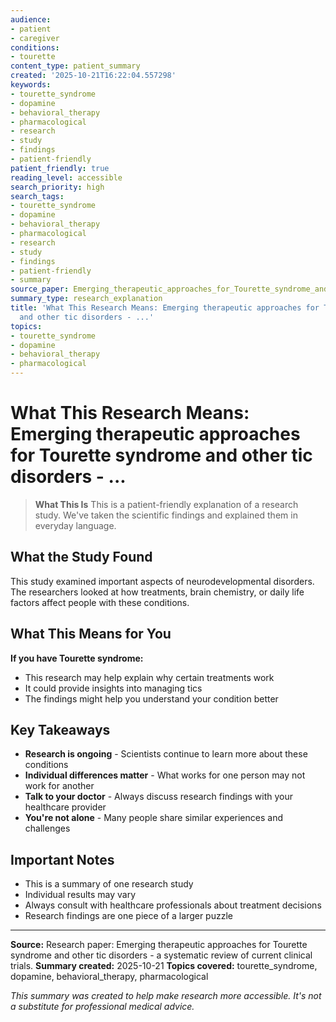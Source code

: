 ```yaml
---
audience:
- patient
- caregiver
conditions:
- tourette
content_type: patient_summary
created: '2025-10-21T16:22:04.557298'
keywords:
- tourette_syndrome
- dopamine
- behavioral_therapy
- pharmacological
- research
- study
- findings
- patient-friendly
patient_friendly: true
reading_level: accessible
search_priority: high
search_tags:
- tourette_syndrome
- dopamine
- behavioral_therapy
- pharmacological
- research
- study
- findings
- patient-friendly
- summary
source_paper: Emerging_therapeutic_approaches_for_Tourette_syndrome_and_other_tic_disorders_-_a_systematic_review_.md
summary_type: research_explanation
title: 'What This Research Means: Emerging therapeutic approaches for Tourette syndrome
  and other tic disorders - ...'
topics:
- tourette_syndrome
- dopamine
- behavioral_therapy
- pharmacological
---
```


# What This Research Means: Emerging therapeutic approaches for Tourette syndrome and other tic disorders - ...

> **What This Is**
> This is a patient-friendly explanation of a research study. We've taken the scientific findings and explained them in everyday language.

## What the Study Found

This study examined important aspects of neurodevelopmental disorders. The researchers looked at how treatments, brain chemistry, or daily life factors affect people with these conditions.

## What This Means for You

**If you have Tourette syndrome:**
- This research may help explain why certain treatments work
- It could provide insights into managing tics
- The findings might help you understand your condition better

## Key Takeaways

- **Research is ongoing** - Scientists continue to learn more about these conditions
- **Individual differences matter** - What works for one person may not work for another
- **Talk to your doctor** - Always discuss research findings with your healthcare provider
- **You're not alone** - Many people share similar experiences and challenges

## Important Notes

- This is a summary of one research study
- Individual results may vary
- Always consult with healthcare professionals about treatment decisions
- Research findings are one piece of a larger puzzle

---

**Source:** Research paper: Emerging therapeutic approaches for Tourette syndrome and other tic disorders - a systematic review of current clinical trials.
**Summary created:** 2025-10-21
**Topics covered:** tourette_syndrome, dopamine, behavioral_therapy, pharmacological

*This summary was created to help make research more accessible. It's not a substitute for professional medical advice.*
